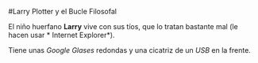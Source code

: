 #Larry Plotter y el Bucle Filosofal

El niño huerfano **Larry** vive con sus tíos, que lo tratan bastante mal (le hacen usar * Internet Explorer*).

Tiene unas *Google Glases* redondas y una cicatriz de un *USB* en la frente.